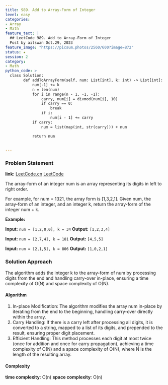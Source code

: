```yaml
---
title: 989. Add to Array-Form of Integer
level: easy
categories:
- Array
- Math
feature_text: |
  ## LeetCode 989. Add to Array-Form of Integer
  Post by ailswan Oct.29, 2023
feature_image: "https://picsum.photos/2560/600?image=872"
status: ★
session: 2
category:
- Math
python_code: >
  class Solution:
        def addToArrayForm(self, num: List[int], k: int) -> List[int]:
            num[-1] += k
            n = len(num)
            for i in range(n - 1, -1, -1):
                carry, num[i] = divmod(num[i], 10)
                if carry == 0:
                    break
                if i:
                    num[i - 1] += carry
            if carry:
                num = list(map(int, str(carry))) + num

            return num
                
   
---
```


### Problem Statement
**link:**
[LeetCode.cn](https://leetcode.cn/problems/add-to-array-form-of-integer/)
[LeetCode](https://leetcode.com/add-to-array-form-of-integer/)
 
The array-form of an integer num is an array representing its digits in left to right order.

For example, for num = 1321, the array form is [1,3,2,1].
Given num, the array-form of an integer, and an integer k, return the array-form of the integer num + k.


**Example:**

**Input:** `num = [1,2,0,0], k = 34`
**Output:** `[1,2,3,4]`
 
**Input:** `num = [2,7,4], k = 181`
**Output:** `[4,5,5]`
 
**Input:** `num = [2,1,5], k = 806`
**Output:** `[1,0,2,1]`

### Solution Approach
The algorithm adds the integer k to the array-form of num by processing digits from the end and handling carry-over in-place, ensuring a time complexity of O(N) and space complexity of O(N).

#### Algorithm
1. In-place Modification: The algorithm modifies the array num in-place by iterating from the end to the beginning, handling carry-over directly within the array.
2. Carry Handling: If there is a carry left after processing all digits, it is converted to a string, mapped to a list of its digits, and prepended to the result, ensuring proper digit placement.
3. Efficient Handling: This method processes each digit at most twice (once for addition and once for carry propagation), achieving a time complexity of O(N) and a space complexity of O(N), where N is the length of the resulting array.

#### Complexity
 **time complexity**: O(n)
 **space complexity**: O(n)